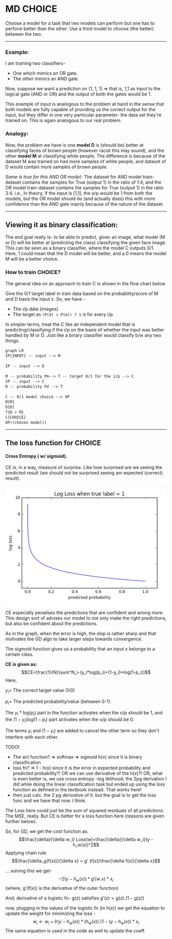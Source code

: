 # MD CHOICE
Choose a model for a task that two models can perform but one has to perform better than the other. Use a third model to choose (the better) between the two.
<hr>

### Example:
I am training two classifiers- 
* One which mimics an OR gate.
* The other mimics an AND gate.

Now, suppose we want a prediction on [1, 1, 1] => that is, 1,1 as input to the logical gate (AND or OR) and the output of both the gates would be 1. 

This example of input is analogous to the problem at hand in the sense that both models are fully capable of providing us the correct output for the input, but they differ in one very particular parameter- the data set they're trained on. This is again analogous to our real problem.

### Analogy:
Now, the problem we have is one **model D** is (should be) better at classifying faces of brown people (however racist this may sound), and the other **model M** at classifying white people. The difference is because of the dataset M was trained on had more samples of white people, and dataset of D would contain more samples of brown people.

*Same is true for this AND OR model-*
The dataset for AND model train-dataset contains the samples for True (output 1) in the ratio of 1:4, and the OR model train-dataset contains the samples for True (output 1) in the ratio 3:4. 
i.e., In theory, if the input is [1,1], the o/p would be 1 from both the models, but the OR model should do (and actually does)  this with more confidence than the AND gate mainly because of the nature of the dataset.
<hr>

## Viewing it as binary classification:
The end goal really is- to be able to predict, given an image, what model (M or D) will be better at (predicting the class) classifying the given face image.
This can be seen as a binary classifier, where the model C outputs 0/1. Here, 1 could mean that the D model will be better, and a 0 means the model M will be a better choice.

### How to train CHOICE?
The general idea on an approach to train C is shown in the flow chart below.

Give the 0/1 target label in train data based on the probability/score of M and D basis the input x. So, we have - 
* The i/p data (images).
* The target as `(P(d) > P(m)) ? 1:0` for every i/p.

In simpler terms, treat the C like an independent model that is predicting/classifying if the i/p on the basis of whether the input was better handled by M or D. Just like a binary classifier would classify b/w any two things.

```mermaid
graph LR
IP[INPUT] -- input --> M

IP -- input --> D

M -- probability Pm--> T -- target 0/1 for the i/p --> C
IP -- input --> C
D -- probability Pd --> T

C -- 0/1 model choice --> OP
M[M]
D[D]
T{D > M}
C{CHOICE}
OP((chosen model))
```

<hr>

## The loss function for CHOICE

#### Cross Entropy ( w/ sigmoid).
CE is, in a way, measure of surprise. Like how surprised are we seeing the predicted result (we should not be surprised seeing am expected (correct) result). 

![log_loss_cross_ent](/crossent_loss.png)

CE especially penalises the predictions that are confident and wrong more. This design sort of advises our model to not only make the right predictions, but also be confident about the predictions.

As in the graph, when the error is high, the slop is rather sharp and that motivates the GD algo to take larger steps towards convergence.

The sigmoid function gives us a probability that an input x belongs to a certain class. 


**CE is given as:**
$$CE=\frac{1}{N}\sum^N_i-(y_i*log(p_i)+(1-y_i)*log(1-p_i))$$
Here, 


$y_i =$ The correct target value (1/0)


$p_i=$ The predicted probability/value (between 0-1).

The $y_i*log(p_i)$ part in the function activates when the o/p should be 1, 
and the $(1 - y_i)log(1-p_i)$ part activates when the o/p should be 0. 

The terms $y_i$ 
and $(1-y_i)$ are added to cancel the other term so they don't interfere with each other.


TODO!
* The act function? => softmax => sigmoid h(x) since it is binary classification
* loss fn? => 1 - h(x) since it is the error in expected probability and predicted probability?! OR we can use derivative of the h(x)?! OR, what is even better is, we use cross entropy -log liklihood; the 2pg derivation I did while doing the linear classification task but ended up using the loss function as defined in the textbook instead. That works here!
* then just calc. the 2 pg derivative of it. but the goal is to get the loss func and we have that now. I think.


The Loss here could just be the sum of squared residuals of all predictions. The MSE, really. But CE is better for a loss function here (reasons are given further below). 


So, for GD, we get the cost function as:
$$\frac{\delta}{\delta w_i} Loss(w)=\frac{\delta}{\delta w_i}(y - h_w(x))^2$$
Applying chain rule $$\frac{\delta_g(f(x))}{\delta x} = g' (f(x))\frac{\delta f(x)}{\delta x}$$

... solving this we get-  $$-2(y-h_w(x)) * g'(w.x)*x_i$$
(where, g'(f(x)) is the derivative of the outer function)

And, derivative of a logistic fn- g(z) satisfies $g'(z) = g(z) . (1-g(z))$  

now, plugging in the values of the logistic fn (in h(x)) we get the equation to update the weight for minimizing the loss - 
$$w_i \leftarrow w_i + lr(y-h_w(x)) * (h_w(x)).(1-(y-h_w(x)) * x_i$$
The same equation is used in the code as well to update the coeff.

